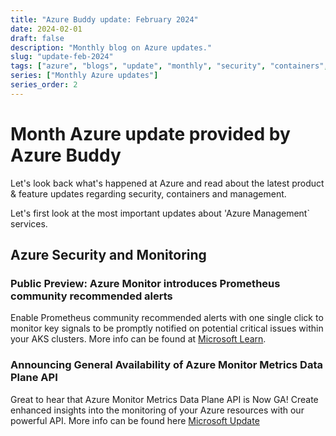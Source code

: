 ```yaml
---
title: "Azure Buddy update: February 2024"
date: 2024-02-01
draft: false
description: "Monthly blog on Azure updates."
slug: "update-feb-2024"
tags: ["azure", "blogs", "update", "monthly", "security", "containers", "management"]
series: ["Monthly Azure updates"]
series_order: 2
---
```


# Month Azure update provided by Azure Buddy

Let's look back what's happened at Azure and read about the latest product & feature updates regarding security, containers and management.

Let's first look at the most important updates about 'Azure Management` services.

## Azure Security and Monitoring

### Public Preview: Azure Monitor introduces Prometheus community recommended alerts

Enable Prometheus community recommended alerts with one single click to monitor key signals to be promptly notified on potential critical issues within your AKS clusters. More info can be found at [Microsoft Learn](https://learn.microsoft.com/en-us/azure/azure-monitor/containers/container-insights-metric-alerts).

### Announcing General Availability of Azure Monitor Metrics Data Plane API

Great to hear that Azure Monitor Metrics Data Plane API is Now GA! Create enhanced insights into the monitoring of your Azure resources with our powerful API. More info can be found here [Microsoft Update](https://azure.microsoft.com/nl-nl/updates/generalavailabilityofazuremonitormetricsdataplaneapi/)
